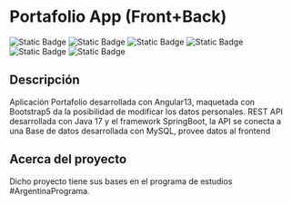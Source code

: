 # Portafolio App (Front+Back)

![Static Badge](https://img.shields.io/badge/HTML5%20-%20black?style=flat&logo=html5&logoColor=orange&labelColor=black&color=orange)
![Static Badge](https://img.shields.io/badge/CSS3-black?style=flat&logo=css3&labelColor=black&color=blue)
![Static Badge](https://img.shields.io/badge/Bootstrap5-black?style=flat&logo=bootstrap&labelColor=black&color=purple)
![Static Badge](https://img.shields.io/badge/AngularJs%20-%20black?style=flat&logo=Angular&logoColor=red&labelColor=black&color=red)
![Static Badge](https://img.shields.io/badge/TypeScript%20-%20black?style=flat&logo=TypeScript&logoColor=blue&labelColor=black&color=blue)
![Static Badge](https://img.shields.io/badge/SpringBoot%20-%20black?style=flat&logo=Spring&labelColor=black&color=green)

## Descripción

Aplicación Portafolio desarrollada con Angular13, maquetada con Bootstrap5 da la posibilidad de modificar los datos personales. 
REST API desarrollada con Java 17 y el framework SpringBoot, la API se conecta a una Base de datos desarrollada con MySQL, provee datos al frontend

## Acerca del proyecto

Dicho proyecto tiene sus bases en el programa de estudios #ArgentinaPrograma. 
